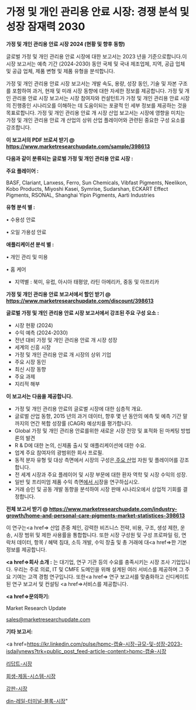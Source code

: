 # 가정 및 개인 관리용 안료 시장: 경쟁 분석 및 성장 잠재력 2030

<strong>가정 및 개인 관리용 안료 시장 2024 (현황 및 향후 동향)</strong>

글로벌 가정 및 개인 관리용 안료 시장에 대한 보고서는 2023 년을 기준으로합니다.이 시장 보고서는 예측 기간 (2024-2030) 동안 국제 및 국내 제조업체, 지역, 공급 업체 및 공급 업체, 제품 변형 및 제품 유형을 분석합니다.

가정 및 개인 관리용 안료 시장 보고서는 개발 속도, 용량, 성장 동인, 기술 및 자본 구조를 포함하여 과거, 현재 및 미래 시장 동향에 대한 자세한 정보를 제공합니다. 가정 및 개인 관리용 안료 시장 보고서는 시장 참여자와 컨설턴트가 가정 및 개인 관리용 안료 시장의 진행중인 시나리오를 이해하는 데 도움이되는 포괄적 인 세부 정보를 제공하는 것을 목표로합니다. 가정 및 개인 관리용 안료 개 시장 산업 보고서는 시장에 영향을 미치는 가정 및 개인 관리용 안료 개 산업의 상위 산업 플레이어와 관련된 중요한 구성 요소를 강조합니다.



<strong>이 보고서의 PDF 브로셔 받기 @ <a href=https://www.marketresearchupdate.com/sample/398613>https://www.marketresearchupdate.com/sample/398613</a></strong>



<strong>다음과 같이 분류되는 글로벌 가정 및 개인 관리용 안료 시장 :</strong>



<strong>주요 플레이어 :</strong>

BASF, Clariant, Lanxess, Ferro, Sun Chemicals, Vibfast Pigments, Neelikon, Kobo Products, Miyoshi Kasei, Symrise, Sudarshan, ECKART Effect Pigments, RSONAL, Shanghai Yipin Pigments, Aarti Industries



<strong>유형 분석 별 :</strong>

• 수용성 안료

• 오일 가용성 안료



<strong>애플리케이션 분석 별 :</strong>

• 개인 관리 및 미용

• 홈 케어

<ul>
  <li>지역별 : 북미, 유럽, 아시아 태평양, 라틴 아메리카, 중동 및 아프리카</li>
</ul>


<strong>가정 및 개인 관리용 안료 보고서에서 할인 받기 @ <a href=https://www.marketresearchupdate.com/discount/398613>https://www.marketresearchupdate.com/discount/398613</a></strong>



<strong>글로벌 가정 및 개인 관리용 안료 시장 보고서에서 강조된 주요 구성 요소 :</strong>
<ul>
  <li>시장 현황 (2024)</li>
  <li>수익 예측 (2024-2030)</li>
  <li>전년 대비 가정 및 개인 관리용 안료 개 시장 성장</li>
  <li>세계의 신흥 시장</li>
  <li>가정 및 개인 관리용 안료 개 시장의 상위 기업</li>
  <li>주요 시장 동인</li>
  <li>최신 시장 동향</li>
  <li>주요 과제</li>
  <li>지리적 해부</li>
</ul>


<strong>이 보고서는 다음을 제공합니다.</strong>
<ul>
  <li>가정 및 개인 관리용 안료의 글로벌 시장에 대한 심층적 개요.</li>
  <li>글로벌 산업 동향, 2015 년의 과거 데이터, 향후 몇 년 동안의 예측 및 예측 기간 말까지의 연간 복합 성장률 (CAGR) 예상치를 평가합니다.</li>
  <li>Global 가정 및 개인 관리용 안료를위한 새로운 시장 전망 및 표적화 된 마케팅 방법론의 발견</li>
  <li>R &amp; D에 대한 논의, 신제품 출시 및 애플리케이션에 대한 수요.</li>
  <li>업계 주요 참여자의 광범위한 회사 프로필.</li>
  <li>동적 분자 유형 및 대상 측면에서 시장의 구성은<a href=> 주요 산</a>업 자원 및 플레이어를 강조합니다.</li>
  <li>전 세계 시장과 주요 플레이어 및 시장 부문에 대한 환자 역학 및 시장 수익의 성장.</li>
  <li>일반 및 프리미엄 제품 수익 측면<a href=>에서 시</a>장을 연구하십시오.</li>
  <li>거래 승인 및 공동 개발 동향을 분석하여 시장 판매 시나리오에서 상업적 기회를 결정합니다.</li>
</ul>



<strong>전체 보고서 받기 @ <a href=https://www.marketresearchupdate.com/industry-growth/home-and-personal-care-pigments-market-statistices-398613>https://www.marketresearchupdate.com/industry-growth/home-and-personal-care-pigments-market-statistices-398613</a></strong>

이 연구는<a href=> 산업 존중</a> 체인, 강력한 비즈니스 전략, 비용, 구조, 생성 제한, 운송, 시장 범위 및 제한 사용률을 통합합니다. 또한 시장 구성원 및 구성 프로파일 링, 연락처 데이터, 항목 / 혜택 침대, 소득 개발, 수익 창출 및 총 거래에 대<a href=>한 기본 </a>정보를 제공합니다.



<strong><a href=>회사 소</a>개 :</strong>
는 대기업, 연구 기관 등의 수요를 충족시키는 시장 조사 기업입니다. 우리는 주로 의료, IT 및 CMFE 도메인을 위해 설계된 여러 서비스를 제공하며 그 주요 기여는 고객 경험 연구입니다. 또한<a href=> 연구 보</a>고서를 맞춤화하고 신디케이트 된 연구 보고서 및 컨설팅 <a href=>서비스</a>를 제공합니다.



<strong><a href=>문의하기:</a></strong>

Market Research Update

sales@marketresearchupdate.com



<strong>기타 보고서:</strong>

<a href=https://kr.linkedin.com/pulse/hpmc-캡슐-시장-규모-및-성장-2023-isdailynews?trk=public_post_feed-article-content>hpmc-캡슐-시장</a>

<a href=https://www.linkedin.com/pulse/리답트-시장-현재-및-미래-성장-2029-market-matrix-musings-analysis/>리답트-시장</a>

<a href=https://www.linkedin.com/pulse/회생-제동-시스템-시장-세분화-연구-및-목표-고객2029년-analytics-avenue-adventures-24-ana-gkhhf/>회생-제동-시스템-시장</a>

<a href=https://www.linkedin.com/pulse/강판-시장-진입-전략-및-위험-평가2029년-survey-spotlight-pro-24-analysis-05bhf/>강판-시장</a>

<a href=https://www.linkedin.com/pulse/din-레일-터미널-블록-시장-규모-및-성장-2023-trend-tracking-tips-360-analysis-jdw7f/>din-레일-터미널-블록-시장</a>"
